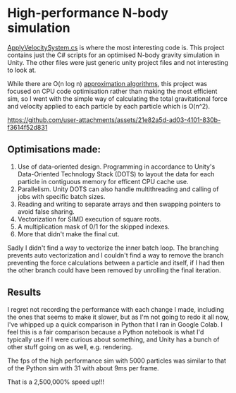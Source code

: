 # High-performance N-body simulation

[ApplyVelocitySystem.cs](https://github.com/naosea/gravity-sim/blob/main/ApplyVelocitySystem.cs) is where the most interesting code is. This project contains just the C# scripts for an optimised N-body gravity simulation in Unity. The other files were just generic unity project files and not interesting to look at.

While there are O(n log n) [approximation algorithms](https://en.wikipedia.org/wiki/N-body_simulation#Calculation_optimizations), this project was focused on CPU code optimisation rather than making the most efficient sim, so I went with the simple way of calculating the total gravitational force and velocity applied to each particle by each particle which is O(n^2).

https://github.com/user-attachments/assets/21e82a5d-ad03-4101-830b-f3614f52d831
## Optimisations made:
1. Use of data-oriented design. Programming in accordance to Unity's Data-Oriented Technology Stack (DOTS) to layout the data for each particle in contiguous memory for efficent CPU cache use.
2. Parallelism. Unity DOTS can also handle multithreading and calling of jobs with specific batch sizes.
3. Reading and writing to separate arrays and then swapping pointers to avoid false sharing.
4. Vectorization for SIMD execution of square roots.
5. A multiplication mask of 0/1 for the skipped indexes.
6. More that didn't make the final cut.

Sadly I didn't find a way to vectorize the inner batch loop. The branching prevents auto vectorization and I couldn't find a way to remove the branch preventing the force calculations between a particle and itself, if I had then the other branch could have been removed by unrolling the final iteration.

## Results
I regret not recording the performance with each change I made, including the ones that seems to make it slower, but as I'm not going to redo it all now, I've whipped up a quick comparison in Python that I ran in Google Colab. I feel this is a fair comparison because a Python notebook is what I'd typically use if I were curious about something, and Unity has a bunch of other stuff going on as well, e.g. rendering.

The fps of the high performance sim with 5000 particles was similar to that of the Python sim with 31 with about 9ms per frame.

That is a 2,500,000% speed up!!!
